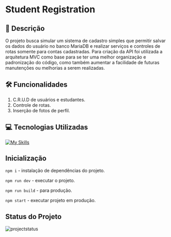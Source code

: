 # Student Registration

## 📝 Descrição

O projeto busca simular um sistema de cadastro simples que permitir salvar os dados do usuário no banco MariaDB
e realizar serviços e controles de rotas somente para contas cadastradas. Para criação da API foi utilizada a
arquitetura MVC como base para se ter uma melhor organização e padronização do código, como também aumentar a
facilidade de futuras manutenções ou melhorias a serem realizadas.

## 🛠️ Funcionalidades

1. C.R.U.D de usuários e estudantes.
2. Controle de rotas.
3. Inserção de fotos de perfil.

## 💻 Tecnologias Utilizadas

[![My Skills](https://skillicons.dev/icons?i=javascript,nodejs,sequelize,express,mysql)](https://skillicons.dev)

## Inicialização

``` npm i ``` - instalação de dependências do projeto.

``` npm run dev ``` - executar o projeto.

``` npm run build ``` - para produção.

``` npm start ``` - executar projeto em produção.

## Status do Projeto

<img alt="projectstatus" src="https://img.shields.io/badge/Status do Projeto-Aprimoramento-orange">
